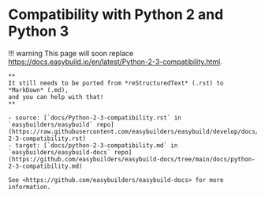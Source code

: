 # Compatibility with Python 2 and Python 3

!!! warning
    This page will soon replace <https://docs.easybuild.io/en/latest/Python-2-3-compatibility.html>.

    **
    It still needs to be ported from *reStructuredText* (.rst) to *MarkDown* (.md),  
    and you can help with that!
    **

    - source: [`docs/Python-2-3-compatibility.rst` in `easybuilders/easybuild` repo](https://raw.githubusercontent.com/easybuilders/easybuild/develop/docs/Python-2-3-compatibility.rst)
    - target: [`docs/python-2-3-compatibility.md` in `easybuilders/easybuild-docs` repo](https://github.com/easybuilders/easybuild-docs/tree/main/docs/python-2-3-compatibility.md)

    See <https://github.com/easybuilders/easybuild-docs> for more information.
